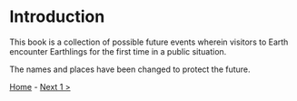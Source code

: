 # Introduction

This book is a collection of possible future events wherein visitors to Earth encounter Earthlings for the first time in a public situation.

The names and places have been changed to protect the future.

[Home](https://github.com/Skatterbrainz/WelcomeToEarth/blob/main/README.md) - [Next 1 >](https://github.com/Skatterbrainz/WelcomeToEarth/blob/main/chapter1.md)
